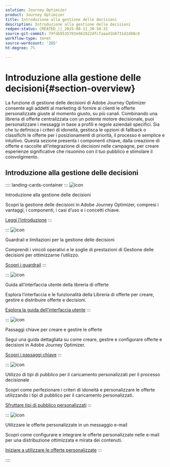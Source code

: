 ```yaml
---
solution: Journey Optimizer
product: Journey Optimizer
title: Introduzione alla gestione delle decisioni
description: Introduzione alla gestione delle decisioni
redpen-status: CREATED_||_2025-08-11_20-58-31
source-git-commit: 79fdb9535703e961922dfcfaaad1b6731d2d88c0
workflow-type: tm+mt
source-wordcount: '265'
ht-degree: 7%

---
```



# Introduzione alla gestione delle decisioni{#section-overview}

La funzione di gestione delle decisioni di Adobe Journey Optimizer consente agli addetti al marketing di fornire ai clienti le offerte personalizzate giuste al momento giusto, su più canali. Combinando una libreria di offerte centralizzata con un potente motore decisionale, puoi personalizzare i messaggi in base a profili e regole aziendali specifici. Sia che tu definisca i criteri di idoneità, gestisca le opzioni di fallback o classifichi le offerte per i posizionamenti di priorità, il processo è semplice e intuitivo. Questa sezione presenta i componenti chiave, dalla creazione di offerte e raccolte all’integrazione di decisioni nelle campagne, per creare esperienze significative che risuonino con il tuo pubblico e stimolare il coinvolgimento.

## Introduzione alla gestione delle decisioni

:::: landing-cards-container
:::
![icon](https://cdn.experienceleague.adobe.com/icons/book.svg)

Introduzione alla gestione delle decisioni

Scopri la gestione delle decisioni in Adobe Journey Optimizer, compresi i vantaggi, i componenti, i casi d’uso e i concetti chiave.

[Leggi l’introduzione](../using/offers/get-started/starting-offer-decisioning.md)
:::

:::
![icon](https://cdn.experienceleague.adobe.com/icons/shield-halved.svg)

Guardrail e limitazioni per la gestione delle decisioni

Comprendi i vincoli operativi e le soglie di prestazioni di Gestione delle decisioni per ottimizzarne l’utilizzo.

[Scopri i guardrail](../using/offers/decision-management-guardrails.md)
:::

:::
![icon](https://cdn.experienceleague.adobe.com/icons/gear.svg)

Guida all’interfaccia utente della libreria di offerte

Esplora l’interfaccia e le funzionalità della Libreria di offerte per creare, gestire e distribuire offerte e decisioni.

[Esplora la guida dell’interfaccia utente](../using/offers/get-started/user-interface.md)
:::

:::
![icon](https://cdn.experienceleague.adobe.com/icons/list-check.svg)

Passaggi chiave per creare e gestire le offerte

Segui una guida dettagliata su come creare, gestire e configurare offerte e decisioni in Adobe Journey Optimizer.

[Scopri i passaggi chiave](../using/offers/offer-library/key-steps.md)
:::

:::
![icon](https://cdn.experienceleague.adobe.com/icons/bullseye.svg)

Utilizzo di tipi di pubblico per il caricamento personalizzati per il processo decisionale

Scopri come perfezionare i criteri di idoneità e personalizzare le offerte utilizzando i tipi di pubblico per il caricamento personalizzati.

[Sfruttare tipi di pubblico personalizzati](../using/offers/custom-upload-decisioning.md)
:::

:::
![icon](https://cdn.experienceleague.adobe.com/icons/circle-play.svg)

Utilizzare le offerte personalizzate in un messaggio e-mail

Scopri come configurare e integrare le offerte personalizzate nelle e-mail per una distribuzione ottimizzata e mirata dei contenuti.

[Iniziare a utilizzare le offerte personalizzate](../using/offers/offers-e2e.md)
:::

::::
